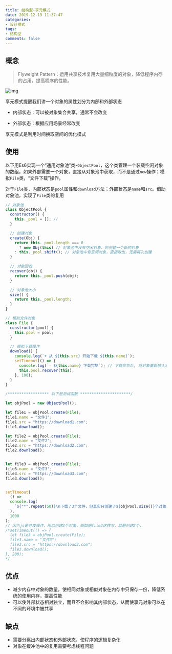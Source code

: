 ```yaml
---
title: 结构型-享元模式
date: 2019-12-19 11:37:47
categories:
- 设计模式
tags:
- 结构型
comments: false
---
```




## 概念

> Flyweight Pattern：运用共享技术复用大量细粒度的对象，降低程序内存的占用，提高程序的性能。

![img](https://raw.githubusercontent.com/xietao3/Study-Plan/master/DesignPatterns/src/%E4%BA%AB%E5%85%83.png)

享元模式提醒我们讲一个对象的属性划分为内部和外部状态

- 内部状态：可以被对象集合共享，通常不会改变

- 外部状态：根据应用场景经常改变

  

享元模式是利用时间换取空间的优化模式



## 使用

以下用Es6实现一个“通用对象池”类-`ObjectPool`，这个类管理一个装载空闲对象的数组，如果外部需要一个对象，直接从对象池中获取，而不是通过`new`操作；模拟`File`类，“文件下载”操作。

对于`File`类，内部状态是`pool`属性和`download`方法；外部状态是`name`和`src`。借助对象池，实现了`File`类的复用

```js
// 对象池
class ObjectPool {
  constructor() {
    this._pool = []; //
  }

  // 创建对象
  create(Obj) {
    return this._pool.length === 0
      ? new Obj(this) // 对象池中没有空闲对象，则创建一个新的对象
    : this._pool.shift(); // 对象池中有空闲对象，直接取出，无需再次创建
  }

  // 对象回收
  recover(obj) {
    return this._pool.push(obj);
  }

  // 对象池大小
  size() {
    return this._pool.length;
  }
}

// 模拟文件对象
class File {
  constructor(pool) {
    this.pool = pool;
  }

  // 模拟下载操作
  download() {
    console.log(`+ 从 ${this.src} 开始下载 ${this.name}`);
    setTimeout(() => {
      console.log(`- ${this.name} 下载完毕`); // 下载完毕后, 将对象重新放入对象池
      this.pool.recover(this);
    }, 100);
  }
}

/****************** 以下是测试函数 **********************/

let objPool = new ObjectPool();

let file1 = objPool.create(File);
file1.name = "文件1";
file1.src = "https://download1.com";
file1.download();

let file2 = objPool.create(File);
file2.name = "文件2";
file2.src = "https://download2.com";
file2.download();


let file3 = objPool.create(File);
file3.name = "文件3";
file3.src = "https://download3.com";
file3.download();


setTimeout(
  () =>
  console.log(
    `${"*".repeat(50)}\n下载了3个文件，但其实只创建了${objPool.size()}个对象`
  ),
  1000
);
// 因为js是并发操作，所以创建3个对象，假如把file3这样写，就是创建2个，
/*setTimeout(() => {
  let file3 = objPool.create(File);
  file3.name = "文件3";
  file3.src = "https://download3.com";
  file3.download();
}, 200);
*/
```



## 优点

- 减少内存中对象的数量，使相同对象或相似对象在内存中只保存一份，降低系统的使用内存，提高性能
- 可以使外部状态相对独立，而且不会影响其内部状态，从而使享元对象可以在不同的环境中被共享



## 缺点

- 需要分离出内部状态和外部状态，使程序的逻辑复杂化
- 对象在缓冲池中的复用需要考虑线程问题

